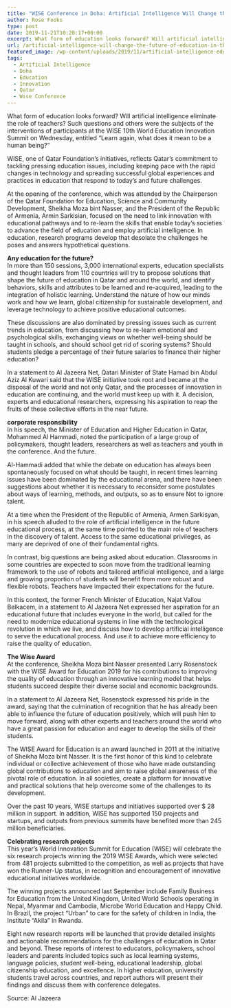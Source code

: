 ```yaml
---
title: "WISE Conference in Doha: Artificial Intelligence Will Change the Future of Education in the World"
author: Rose Fooks
type: post
date: 2019-11-21T10:20:17+00:00
excerpt: What form of education looks forward? Will artificial intelligence eliminate the role of teachers? Such questions and others were the subjects of the interventions of participants at the WISE 10th World Education Innovation Summit
url: /artificial-intelligence-will-change-the-future-of-education-in-the-world/
featured_image: /wp-content/uploads/2019/11/artificial-intelligence-education.jpg
tags:
  - Artificial Intelligence
  - Doha
  - Education
  - Innovation
  - Qatar
  - Wise Conference
---
```


What form of education looks forward? Will artificial intelligence eliminate the role of teachers? Such questions and others were the subjects of the interventions of participants at the WISE 10th World Education Innovation Summit on Wednesday, entitled &#8220;Learn again, what does it mean to be a human being?&#8221;

WISE, one of Qatar Foundation&#8217;s initiatives, reflects Qatar&#8217;s commitment to tackling pressing education issues, including keeping pace with the rapid changes in technology and spreading successful global experiences and practices in education that respond to today&#8217;s and future challenges.

At the opening of the conference, which was attended by the Chairperson of the Qatar Foundation for Education, Science and Community Development, Sheikha Moza bint Nasser, and the President of the Republic of Armenia, Armin Sarkisian, focused on the need to link innovation with educational pathways and to re-learn the skills that enable today&#8217;s societies to advance the field of education and employ artificial intelligence. In education, research programs develop that desolate the challenges he poses and answers hypothetical questions.

**Any education for the future?**  
In more than 150 sessions, 3,000 international experts, education specialists and thought leaders from 110 countries will try to propose solutions that shape the future of education in Qatar and around the world, and identify behaviors, skills and attributes to be learned and re-acquired, leading to the integration of holistic learning. Understand the nature of how our minds work and how we learn, global citizenship for sustainable development, and leverage technology to achieve positive educational outcomes.

These discussions are also dominated by pressing issues such as current trends in education, from discussing how to re-learn emotional and psychological skills, exchanging views on whether well-being should be taught in schools, and should school get rid of scoring systems? Should students pledge a percentage of their future salaries to finance their higher education?

In a statement to Al Jazeera Net, Qatari Minister of State Hamad bin Abdul Aziz Al Kuwari said that the WISE initiative took root and became at the disposal of the world and not only Qatar, and the processes of innovation in education are continuing, and the world must keep up with it. A decision, experts and educational researchers, expressing his aspiration to reap the fruits of these collective efforts in the near future.

**corporate responsibility**  
In his speech, the Minister of Education and Higher Education in Qatar, Mohammed Al Hammadi, noted the participation of a large group of policymakers, thought leaders, researchers as well as teachers and youth in the conference. And the future.

Al-Hammadi added that while the debate on education has always been spontaneously focused on what should be taught, in recent times learning issues have been dominated by the educational arena, and there have been suggestions about whether it is necessary to reconsider some postulates about ways of learning, methods, and outputs, so as to ensure Not to ignore talent.

At a time when the President of the Republic of Armenia, Armen Sarkisyan, in his speech alluded to the role of artificial intelligence in the future educational process, at the same time pointed to the main role of teachers in the discovery of talent. Access to the same educational privileges, as many are deprived of one of their fundamental rights.

In contrast, big questions are being asked about education. Classrooms in some countries are expected to soon move from the traditional learning framework to the use of robots and tailored artificial intelligence, and a large and growing proportion of students will benefit from more robust and flexible robots. Teachers have impacted their expectations for the future.

In this context, the former French Minister of Education, Najat Vallou Belkacem, in a statement to Al Jazeera Net expressed her aspiration for an educational future that includes everyone in the world, but called for the need to modernize educational systems in line with the technological revolution in which we live, and discuss how to develop artificial intelligence to serve the educational process. And use it to achieve more efficiency to raise the quality of education.

**The Wise Award**  
At the conference, Sheikha Moza bint Nasser presented Larry Rosenstock with the WISE Award for Education 2019 for his contributions to improving the quality of education through an innovative learning model that helps students succeed despite their diverse social and economic backgrounds.

In a statement to Al Jazeera Net, Rosenstock expressed his pride in the award, saying that the culmination of recognition that he has already been able to influence the future of education positively, which will push him to move forward, along with other experts and teachers around the world who have a great passion for education and eager to develop the skills of their students.

The WISE Award for Education is an award launched in 2011 at the initiative of Sheikha Moza bint Nasser. It is the first honor of this kind to celebrate individual or collective achievement of those who have made outstanding global contributions to education and aim to raise global awareness of the pivotal role of education. In all societies, create a platform for innovative and practical solutions that help overcome some of the challenges to its development.

Over the past 10 years, WISE startups and initiatives supported over \$ 28 million in support. In addition, WISE has supported 150 projects and startups, and outputs from previous summits have benefited more than 245 million beneficiaries.

**Celebrating research projects**  
This year&#8217;s World Innovation Summit for Education (WISE) will celebrate the six research projects winning the 2019 WISE Awards, which were selected from 481 projects submitted to the competition, as well as projects that have won the Runner-Up status, in recognition and encouragement of innovative educational initiatives worldwide.

The winning projects announced last September include Family Business for Education from the United Kingdom, United World Schools operating in Nepal, Myanmar and Cambodia, Microbe World Education and Happy Child. In Brazil, the project &#8220;Urban&#8221; to care for the safety of children in India, the Institute &#8220;Akila&#8221; in Rwanda.

Eight new research reports will be launched that provide detailed insights and actionable recommendations for the challenges of education in Qatar and beyond. These reports of interest to educators, policymakers, school leaders and parents included topics such as local learning systems, language policies, student well-being, educational leadership, global citizenship education, and excellence. In higher education, university students travel across countries, and report authors will present their findings and discuss them with conference delegates.

Source: Al Jazeera
